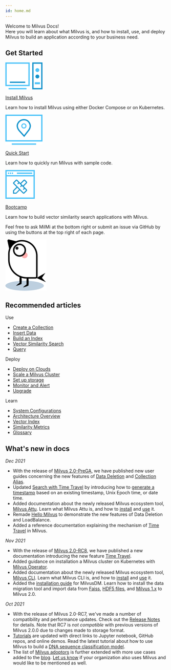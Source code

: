 ```yaml
---
id: home.md
---
```


<div class="doc-h1-wrapper">

  <div class="title">
    Welcome to Milvus Docs!
  </div>

  <div class="sub-title">
    Here you will learn about what Milvus is, and how to install, use, and deploy Milvus to build an application according to your business need.
  </div>

</div>

## Get Started

<div class="card-wrapper">

<div class="start_card_container">
  <a href="install_standalone-docker.md">
    <img  src="../../../assets/standalone.svg" alt="icon" />
    <p class="link-btn">Install Milvus <i class="fas fa-chevron-right"></i></p>
  </a>
  <p>Learn how to install Milvus using either Docker Compose or on Kubernetes.</p>
</div>

<div class="start_card_container">
  <a href="example_code.md">
    <img  src="../../../assets/start.svg" alt="icon" />
    <p class="link-btn">Quick Start <i class="fas fa-chevron-right"></i></p>
  </a>
  <p>Learn how to quickly run Milvus with sample code.</p>
</div>

<div class="start_card_container">
  <a href="/bootcamp">
    <img  src="../../../assets/bootcamps.svg" alt="icon" />
    <p class="link-btn">Bootcamp <i class="fas fa-chevron-right"></i></p>
  </a>
  <p>
  Learn how to build vector similarity search applications with Milvus.
  </p>
</div>

</div>

<div class="milmi-tip">
  <p>
    Feel free to ask MilMi at the bottom right or submit an issue via GitHub by using the buttons at the top right of each page.
  </p>
  <img  src="../../../assets/MilMil.svg" alt="MilMil" />
</div>

## Recommended articles

<div class="doc-home-recommend-section">

<div class="recomment-item">
  <p>Use</p>

- [Create a Collection](create_collection.md)
- [Insert Data](insert_data.md)
- [Build an Index](build_index.md)
- [Vector Similarity Search](search.md)
- [Query](query.md)
</div>

<div class="recomment-item">
  <p>Deploy</p>

- [Deploy on Clouds](aws.md)
- [Scale a Milvus Cluster](scaleout.md)
- [Set up storage](deploy_s3.md)
- [Monitor and Alert](monitor_overview.md)
- [Upgrade](upgrade.md)
</div>

<div class="recomment-item">
  <p>Learn</p>

- [System Configurations](configuration_standalone-basic.md)
- [Architecture Overview](architecture_overview.md)
- [Vector Index](index_selection.md)
- [Similarity Metrics](metric.md)
- [Glossary](glossary.md)
</div>

</div>

<div class="doc-home-what-is-new">

## What's new in docs

_Dec 2021_

- With the release of [Milvus 2.0-PreGA](release_notes.md), we have published new user guides concerning the new features of [Data Deletion](delete_data.md) and [Collection Alias](collection_alias.md).
- Updated [Search with Time Travel](timetravel.md) by introducing how to [generate a timestamp](timetravel.md#Generate-a-timestamp-for-search) based on an existing timestamp, Unix Epoch time, or date time.
- Added documentation about the newly released Milvus ecosystem tool, [Milvus Attu](attu.md). Learn what Milvus Attu is, and how to [install](attu_install-docker.md) and [use](attu_overview.md) it.
- Remade [Hello Milvus](example_code.md) to demonstrate the new features of Data Deletion and LoadBalance.
- Added a reference documentation explaining the mechanism of [Time Travel](timetravel_ref.md) in Milvus.

_Nov 2021_

- With the release of [Milvus 2.0-RC8](release_notes.md), we have published a new documentation introducing the new feature [Time Travel](timetravel.md).
- Added guidance on installation a Milvus cluster on Kubernetes with [Milvus Operator](install_cluster-milvusoperator.md).
- Added documentation about the newly released Milvus ecosystem tool, [Milvus CLI](cli_overview.md). Learn what Milvus CLI is, and how to [install](install_cli.md) and [use](cli_commands.md) it.
- Added the [installation guide](milvusdm_install.md) for MilvusDM. Learn how to install the data migration tool and import data from [Faiss](f2m.md), [HDF5 files](h2m.md), and [Milvus 1.x](m2m.md) to Milvus 2.0.

_Oct 2021_

- With the release of Milvus 2.0-RC7, we've made a number of compatibility and performance updates. Check out the [Release Notes](release_notes.md) for details. Note that RC7 is _not compatible_ with previous versions of Milvus 2.0.0 due to changes made to storage format.
- [Tutorials](image_similarity_search.md) are updated with direct links to Jupyter notebook, GitHub repos, and online demos. Read the latest tutorial about how to use Milvus to build a [DNA sequence classification model](dna_sequence_classification.md).
- The list of [Milvus adoptors](milvus_adopters.md) is further extended with more use cases added to the [blog](https://milvus.io/blog). [Let us know](<https://github.com/milvus-io/milvus-docs/issues/new?assignees=&labels=&template=--error-report.yaml&title=v2.0.0%20Milvus%20Adopters%20(milvus_adopters.md)%20Doc%20Update>) if your organization also uses Milvus and would like to be mentioned as well.

</div>
